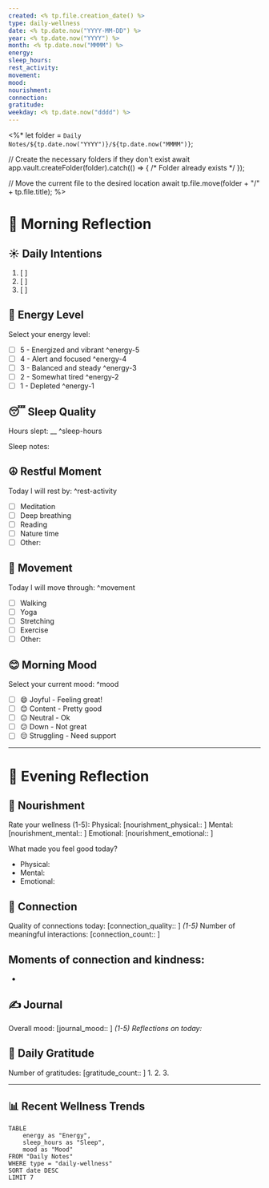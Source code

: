 ```yaml
---
created: <% tp.file.creation_date() %>
type: daily-wellness
date: <% tp.date.now("YYYY-MM-DD") %>
year: <% tp.date.now("YYYY") %>
month: <% tp.date.now("MMMM") %>
energy: 
sleep_hours: 
rest_activity: 
movement: 
mood: 
nourishment: 
connection: 
gratitude: 
weekday: <% tp.date.now("dddd") %>
---
```

<%*
let folder = `Daily Notes/${tp.date.now("YYYY")}/${tp.date.now("MMMM")}`;

// Create the necessary folders if they don't exist
await app.vault.createFolder(folder).catch(() => { /* Folder already exists */ });

// Move the current file to the desired location
await tp.file.move(folder + "/" + tp.file.title);
%>

# 🌅 Morning Reflection

## ☀️  Daily Intentions
1. [ ] 
2. [ ] 
3. [ ] 

## 🔋 Energy Level
Select your energy level:
- [ ] 5 - Energized and vibrant ^energy-5
- [ ] 4 - Alert and focused      ^energy-4
- [ ] 3 - Balanced and steady    ^energy-3
- [ ] 2 - Somewhat tired ^energy-2
- [ ] 1 - Depleted              ^energy-1

## 😴 Sleep Quality
Hours slept: __ ^sleep-hours

Sleep notes: 

## ☮️ Restful Moment
Today I will rest by: ^rest-activity
- [ ] Meditation
- [ ] Deep breathing
- [ ] Reading
- [ ] Nature time
- [ ] Other: 

## 🏃 Movement
Today I will move through: ^movement
- [ ] Walking
- [ ] Yoga
- [ ] Stretching
- [ ] Exercise
- [ ] Other: 

## 😊 Morning Mood
Select your current mood: ^mood
- [ ] 😄 Joyful - Feeling great!
- [ ] 😊 Content - Pretty good
- [ ] 😐 Neutral - Ok
- [ ] 😕 Down - Not great
- [ ] 😔 Struggling - Need support

---

# 🌙 Evening Reflection

## 🥤 Nourishment
Rate your wellness (1-5):
Physical: [nourishment_physical:: ]
Mental: [nourishment_mental:: ]
Emotional: [nourishment_emotional:: ]

What made you feel good today?
- Physical:
- Mental:
- Emotional:

## 🤗 Connection
Quality of connections today: [connection_quality:: ] *(1-5)*
Number of meaningful interactions: [connection_count:: ]

Moments of connection and kindness:
- 
- 

## ✍️ Journal
Overall mood: [journal_mood:: ] *(1-5)*
*Reflections on today:*

## 🙏 Daily Gratitude
Number of gratitudes: [gratitude_count:: ]
1. 
2. 
3. 

---

## 📊 Recent Wellness Trends
```dataview
TABLE 
    energy as "Energy",
    sleep_hours as "Sleep",
    mood as "Mood"
FROM "Daily Notes"
WHERE type = "daily-wellness"
SORT date DESC
LIMIT 7
```